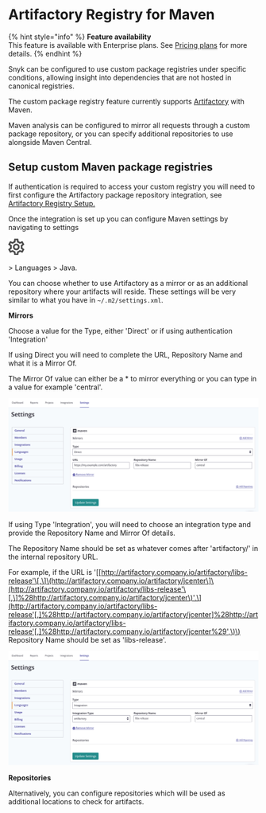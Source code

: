 # Artifactory Registry for Maven

{% hint style="info" %}
**Feature availability**  
This feature is available with Enterprise plans. See [Pricing plans](https://snyk.io/plans/) for more details.
{% endhint %}

Snyk can be configured to use custom package registries under specific conditions, allowing insight into dependencies that are not hosted in canonical registries.

The custom package registry feature currently supports [Artifactory](https://support.snyk.io/hc/en-us/articles/360013805638) with Maven.

Maven analysis can be configured to mirror all requests through a custom package repository, or you can specify additional repositories to use alongside Maven Central.

## **Setup custom Maven package registries**

If authentication is required to access your custom registry you will need to first configure the Artifactory package repository integration, see [Artifactory Registry Setup.](https://support.snyk.io/hc/en-us/articles/360013805638)

Once the integration is set up you can configure Maven settings by navigating to settings

![cog\_icon.png](../../.gitbook/assets/cog_icon.png)

&gt; Languages &gt; Java.

You can choose whether to use Artifactory as a mirror or as an additional repository where your artifacts will reside. These settings will be very similar to what you have in `~/.m2/settings.xml`.

**Mirrors**

Choose a value for the Type, either 'Direct' or if using authentication 'Integration'

If using Direct you will need to complete the URL, Repository Name and what it is a Mirror Of.

The Mirror Of value can either be a \* to mirror everything or you can type in a value for example 'central'.

![](../../.gitbook/assets/uuid-fd027725-33b3-7f12-a921-d7fba9cedad8-en.png)

If using Type 'Integration', you will need to choose an integration type and provide the Repository Name and Mirror Of details.

The Repository Name should be set as whatever comes after 'artifactory/' in the internal repository URL.

For example, if the URL is '\[[http://artifactory.company.io/artifactory/libs-release'\[,\]\(http://artifactory.company.io/artifactory/jcenter\]\(http://artifactory.company.io/artifactory/libs-release'\[,\]%28http://artifactory.company.io/artifactory/jcenter\)',\](http://artifactory.company.io/artifactory/libs-release'[,]%28http://artifactory.company.io/artifactory/jcenter]%28http://artifactory.company.io/artifactory/libs-release'[,]%28http://artifactory.company.io/artifactory/jcenter%29',\)\) Repository Name should be set as 'libs-release'.

![](../../.gitbook/assets/uuid-293cfd2b-2cd5-b8a3-0671-bf6d2798a3bc-en.png)

**Repositories**

Alternatively, you can configure repositories which will be used as additional locations to check for artifacts.

